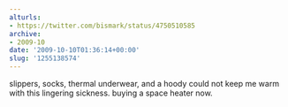 ```yaml
---
alturls:
- https://twitter.com/bismark/status/4750510585
archive:
- 2009-10
date: '2009-10-10T01:36:14+00:00'
slug: '1255138574'
---
```


slippers, socks, thermal underwear, and a hoody could not keep me warm with this lingering sickness. buying a space heater now.

